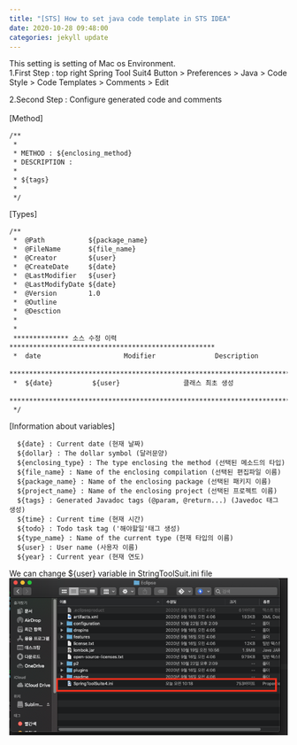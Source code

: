 ```yaml
---
title: "[STS] How to set java code template in STS IDEA"
date: 2020-10-28 09:48:00
categories: jekyll update
---
```

This setting is setting of Mac os Environment.<br>
1.First Step : top right Spring Tool Suit4 Button > Preferences > Java > Code Style > Code Templates > Comments > Edit

2.Second Step : Configure generated code and comments<br>
<br>
[Method]
```
/**
 *
 * METHOD : ${enclosing_method}
 * DESCRIPTION : 
 *
 * ${tags}
 *
 */
``` 
[Types]
```
/**
 *  @Path 			${package_name}
 *  @FileName 		${file_name}
 *  @Creator 		${user}
 *  @CreateDate 	${date}
 *  @LastModifier	${user}
 *  @LastModifyDate ${date} 
 *  @Version 		1.0
 *  @Outline  		
 *  @Desction 		
 * 
 *  
 ************** 소스 수정 이력 ****************************************************
 *  date					 Modifier				Description
 *******************************************************************************
 *  ${date}			 ${user}				클래스 최초 생성
 *******************************************************************************
 */
```
[Information about variables]
```
  ${date} : Current date (현재 날짜)
  ${dollar} : The dollar symbol (달러문양)
  ${enclosing_type} : The type enclosing the method (선택된 메소드의 타입)
  ${file_name} : Name of the enclosing compilation (선택된 편집파일 이름)
  ${package_name} : Name of the enclosing package (선택된 패키지 이름)
  ${project_name} : Name of the enclosing project (선택된 프로젝트 이름)
  ${tags} : Generated Javadoc tags (@param, @return...) (Javedoc 태그 생성)
  ${time} : Current time (현재 시간)
  ${todo} : Todo task tag ('해야할일'태그 생성)
  ${type_name} : Name of the current type (현재 타입의 이름)
  ${user} : User name (사용자 이름)
  ${year} : Current year (현재 연도)
```
We can change ${user} variable in StringToolSuit.ini file<br>
<img src='/assets/img/20201028_img1.png'>